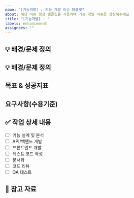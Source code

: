 ```yaml
---
name: "[기능개발] : 기능 개발 이슈 템플릿"
about: 해당 이슈 생성 템플릿을 사용하여 기능 개발 이슈를 생성해주세요
title: "[기능개발] : "
labels: enhancement
assignees: ""
---
```


## 💡 배경/문제 정의

<!-- 개발할 기능에 대한 간단한 설명을 작성해주세요 -->

## 💡 배경/문제 정의

## 목표 & 성공지표

<!-- 기능의 상세한 요구사항을 작성해주세요 -->

## 요구사항(수용기준)

## ✅ 작업 상세 내용

- [ ] 기능 설계 및 분석
- [ ] API/백엔드 개발
- [ ] 프론트엔드 개발
- [ ] 테스트 코드 작성
- [ ] 문서화
- [ ] 코드 리뷰
- [ ] QA 테스트

## 📎 참고 자료

<!-- 관련 문서, 캡쳐 이미지, 참고 이미지, 링크 등을 첨부해주세요 -->

